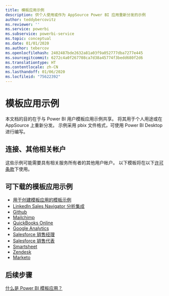 ```yaml
---
title: 模板应用示例
description: 供个人使用或作为 AppSource Power BI 应用重新分发的示例
author: teddybercovitz
ms.reviewer: ''
ms.service: powerbi
ms.subservice: powerbi-service
ms.topic: conceptual
ms.date: 01/01/2020
ms.author: tebercov
ms.openlocfilehash: 2402487bde2632a81a03f9a052777dba7277e445
ms.sourcegitcommit: 6272c4a0f267708ca7d38a45774f3bedd680f2d6
ms.translationtype: HT
ms.contentlocale: zh-CN
ms.lasthandoff: 01/06/2020
ms.locfileid: "75622392"
---
```

# <a name="template-apps-samples"></a>模板应用示例

本文档的目的在于与 Power BI 用户模板应用示例共享。 将其用于个人用途或在 AppSource 上重新分发。 示例采用 pbix 文件格式，可使用 Power BI Desktop 进行编写。

## <a name="connection-additional-related-accounts"></a>连接、其他相关帐户

这些示例可能需要具有相关服务所有者的其他用户帐户。  以下模板将在以下[许可条款](https://templateapps.blob.core.windows.net/sampletemplateapps/Sample-Templates-for-app-on-appsource.pdf)下使用。

## <a name="downloadable-template-apps-samples"></a>可下载的模板应用示例

* [用于创建模板应用的模板示例](https://templateapps.blob.core.windows.net/sampletemplateapps/TemplateforTemplateApps.zip)
* [LinkedIn Sales Navigator 分析集成](https://templateapps.blob.core.windows.net/sampletemplateapps/SalesNavigatorTemplate.pbix)
* [Github](https://templateapps.blob.core.windows.net/sampletemplateapps/GitHub.pbix)
* [Mailchimp](https://templateapps.blob.core.windows.net/sampletemplateapps/MailChimp.pbix)
* [QuickBooks Online](https://templateapps.blob.core.windows.net/sampletemplateapps/QuickBooksOnline.pbix)
* [Google Analytics](https://templateapps.blob.core.windows.net/sampletemplateapps/GoogleAnalytics.pbix)
* [Salesforce 销售经理](https://templateapps.blob.core.windows.net/sampletemplateapps/SalesforceSalesManager.pbix)
* [Salesforce 销售代表](https://templateapps.blob.core.windows.net/sampletemplateapps/SalesforceSalesRep.pbix)
* [Smartsheet](https://templateapps.blob.core.windows.net/sampletemplateapps/Smartsheet.pbix)
* [Zendesk](https://templateapps.blob.core.windows.net/sampletemplateapps/Zendesk.pbix)
* [Marketo](https://templateapps.blob.core.windows.net/sampletemplateapps/Marketo.pbix)

## <a name="next-steps"></a>后续步骤

[什么是 Power BI 模板应用？](service-template-apps-overview.md)
